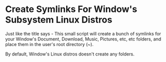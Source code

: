 # Create Symlinks For Window's Subsystem Linux Distros

Just like the title says - This small script will create a bunch
of symlinks for your Window's Document, Download, Music, Pictures,
etc, etc folders, and place them in the user's root directory (~).

By default, Window's Linux distros doesn't create any folders.